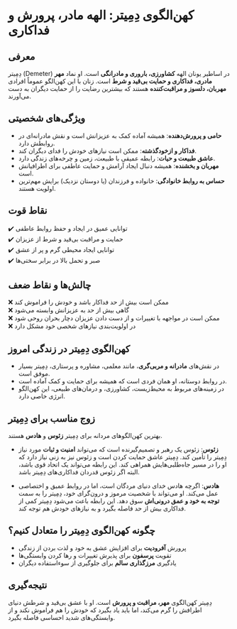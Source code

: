 # کهن‌الگوی دِمِیتر: الهه مادر، پرورش و فداکاری

## معرفی

دِمِیتر (Demeter) در اساطیر یونان الهه **کشاورزی، باروری و مادرانگی** است. او نماد **مهر مادری، فداکاری و حمایت بی‌قید و شرط** است. زنان با این کهن‌الگو عموماً افرادی **مهربان، دلسوز و مراقبت‌کننده** هستند که بیشترین رضایت را از حمایت دیگران به دست می‌آورند.

## ویژگی‌های شخصیتی

- **حامی و پرورش‌دهنده**: همیشه آماده کمک به عزیزانش است و نقش مادرانه‌ای در روابطش دارد.
- **فداکار و ازخودگذشته**: ممکن است نیازهای خودش را فدای دیگران کند.
- **عاشق طبیعت و حیات**: رابطه عمیقی با طبیعت، زمین و چرخه‌های زندگی دارد.
- **مهربان و بخشنده**: همیشه دنبال ایجاد آرامش و حمایت عاطفی برای اطرافیانش است.
- **حساس به روابط خانوادگی**: خانواده و فرزندان (یا دوستان نزدیک) برایش مهم‌ترین اولویت هستند.

## نقاط قوت

✔️ توانایی عمیق در ایجاد و حفظ روابط عاطفی  
✔️ حمایت و مراقبت بی‌قید و شرط از عزیزان  
✔️ توانایی ایجاد محیطی گرم و پر از عشق  
✔️ صبر و تحمل بالا در برابر سختی‌ها

## چالش‌ها و نقاط ضعف

❌ ممکن است بیش از حد فداکار باشد و خودش را فراموش کند  
❌ گاهی بیش از حد به عزیزانش وابسته می‌شود  
❌ ممکن است در مواجهه با تغییرات و از دست دادن عزیزان دچار بحران روحی شود  
❌ در اولویت‌بندی نیازهای شخصی خود مشکل دارد

## کهن‌الگوی دِمِیتر در زندگی امروز

- در نقش‌های **مادرانه و مربی‌گری**، مانند معلمی، مشاوره و پرستاری، دِمِیتر بسیار موفق است.
- در روابط دوستانه، او همان فردی است که همیشه برای حمایت و کمک آماده است.
- در زمینه‌های مربوط به محیط‌زیست، کشاورزی، و درمان‌های طبیعی، این کهن‌الگو انرژی خاصی دارد.

## زوج مناسب برای دِمِیتر

بهترین کهن‌الگوهای مردانه برای دِمِیتر **زئوس** و **هادس** هستند.

- **زئوس**: زئوس یک رهبر و تصمیم‌گیرنده است که می‌تواند **امنیت و ثبات** مورد نیاز دِمِیتر را تأمین کند. دِمِیتر عاشق حمایت کردن است و زئوس نیز به زنی نیاز دارد که او را در مسیر جاه‌طلبی‌هایش همراهی کند. این رابطه می‌تواند یک اتحاد قوی باشد، البته اگر زئوس قدردان فداکاری‌های دِمِیتر باشد.

- **هادس**: اگرچه هادس خدای دنیای مردگان است، اما در روابط عمیق و اختصاصی عمل می‌کند. او می‌تواند با شخصیت مرموز و درون‌گرای خود، دِمِیتر را به سمت **توجه به خود و عمق درونی‌اش** سوق دهد. این رابطه باعث می‌شود دِمِیتر کمی از فداکاری بیش از حد فاصله بگیرد و به نیازهای خودش هم توجه کند.

## چگونه کهن‌الگوی دِمِیتر را متعادل کنیم؟

- پرورش **آفرودیت** برای افزایش عشق به خود و لذت بردن از زندگی
- تقویت **پرسفون** برای پذیرش تغییرات و رها کردن وابستگی‌ها
- یادگیری **مرزگذاری سالم** برای جلوگیری از سوءاستفاده دیگران

## نتیجه‌گیری

دِمِیتر کهن‌الگوی **مهر، مراقبت و پرورش** است. او با عشق بی‌قید و شرطش دنیای اطرافش را گرم می‌کند، اما باید یاد بگیرد که خودش را هم فراموش نکند و از وابستگی‌های شدید احساسی فاصله بگیرد.

